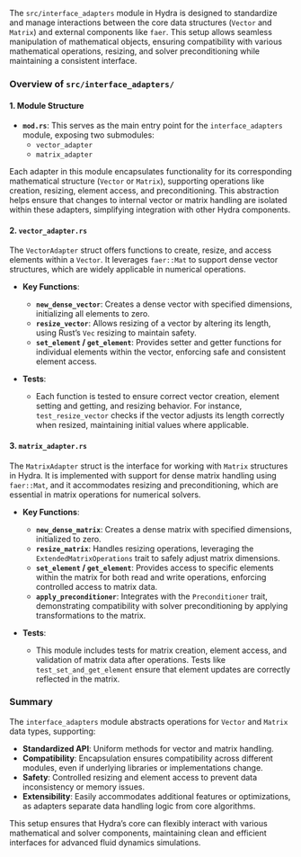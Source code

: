 The `src/interface_adapters` module in Hydra is designed to standardize and manage interactions between the core data structures (`Vector` and `Matrix`) and external components like `faer`. This setup allows seamless manipulation of mathematical objects, ensuring compatibility with various mathematical operations, resizing, and solver preconditioning while maintaining a consistent interface.

### Overview of `src/interface_adapters/`

#### 1. Module Structure

- **`mod.rs`**: This serves as the main entry point for the `interface_adapters` module, exposing two submodules:
  - `vector_adapter`
  - `matrix_adapter`

Each adapter in this module encapsulates functionality for its corresponding mathematical structure (`Vector` or `Matrix`), supporting operations like creation, resizing, element access, and preconditioning. This abstraction helps ensure that changes to internal vector or matrix handling are isolated within these adapters, simplifying integration with other Hydra components.

#### 2. `vector_adapter.rs`

The `VectorAdapter` struct offers functions to create, resize, and access elements within a `Vector`. It leverages `faer::Mat` to support dense vector structures, which are widely applicable in numerical operations.

- **Key Functions**:
  - **`new_dense_vector`**: Creates a dense vector with specified dimensions, initializing all elements to zero.
  - **`resize_vector`**: Allows resizing of a vector by altering its length, using Rust’s `Vec` resizing to maintain safety.
  - **`set_element` / `get_element`**: Provides setter and getter functions for individual elements within the vector, enforcing safe and consistent element access.

- **Tests**:
  - Each function is tested to ensure correct vector creation, element setting and getting, and resizing behavior. For instance, `test_resize_vector` checks if the vector adjusts its length correctly when resized, maintaining initial values where applicable.

#### 3. `matrix_adapter.rs`

The `MatrixAdapter` struct is the interface for working with `Matrix` structures in Hydra. It is implemented with support for dense matrix handling using `faer::Mat`, and it accommodates resizing and preconditioning, which are essential in matrix operations for numerical solvers.

- **Key Functions**:
  - **`new_dense_matrix`**: Creates a dense matrix with specified dimensions, initialized to zero.
  - **`resize_matrix`**: Handles resizing operations, leveraging the `ExtendedMatrixOperations` trait to safely adjust matrix dimensions.
  - **`set_element` / `get_element`**: Provides access to specific elements within the matrix for both read and write operations, enforcing controlled access to matrix data.
  - **`apply_preconditioner`**: Integrates with the `Preconditioner` trait, demonstrating compatibility with solver preconditioning by applying transformations to the matrix.

- **Tests**:
  - This module includes tests for matrix creation, element access, and validation of matrix data after operations. Tests like `test_set_and_get_element` ensure that element updates are correctly reflected in the matrix.

### Summary

The `interface_adapters` module abstracts operations for `Vector` and `Matrix` data types, supporting:
- **Standardized API**: Uniform methods for vector and matrix handling.
- **Compatibility**: Encapsulation ensures compatibility across different modules, even if underlying libraries or implementations change.
- **Safety**: Controlled resizing and element access to prevent data inconsistency or memory issues.
- **Extensibility**: Easily accommodates additional features or optimizations, as adapters separate data handling logic from core algorithms.

This setup ensures that Hydra’s core can flexibly interact with various mathematical and solver components, maintaining clean and efficient interfaces for advanced fluid dynamics simulations.